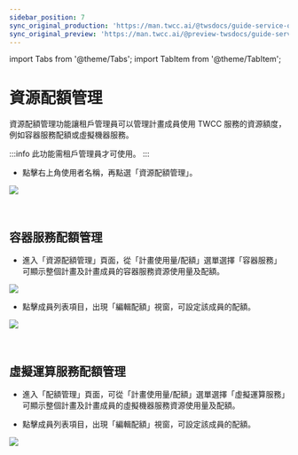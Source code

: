 ```yaml
---
sidebar_position: 7
sync_original_production: 'https://man.twcc.ai/@twsdocs/guide-service-quota-mngmnt-zh' 
sync_original_preview: 'https://man.twcc.ai/@preview-twsdocs/guide-service-quota-mngmnt-zh' 
---
```


import Tabs from '@theme/Tabs';
import TabItem from '@theme/TabItem';

# 資源配額管理

資源配額管理功能讓租戶管理員可以管理計畫成員使用 TWCC 服務的資源額度，例如容器服務配額或虛擬機器服務。

:::info
此功能需租戶管理員才可使用。
:::

* 點擊右上角使用者名稱，再點選「資源配額管理」。

![](https://cos.twcc.ai/SYS-MANUAL/uploads/upload_54d3bce515396613658e73c0fabd8875.png)

<br/>


## 容器服務配額管理

* 進入「資源配額管理」頁面，從「計畫使用量/配額」選單選擇「容器服務」可顯示整個計畫及計畫成員的容器服務資源使用量及配額。

![](https://cos.twcc.ai/SYS-MANUAL/uploads/upload_83e7e1971f75a4024718aaaff42d45bc.png)

* 點擊成員列表項目，出現「編輯配額」視窗，可設定該成員的配額。

![](https://cos.twcc.ai/SYS-MANUAL/uploads/upload_64452fe6c77644827a300d7c7fc49576.png)

<br/>


## 虛擬運算服務配額管理

* 進入「配額管理」頁面，可從「計畫使用量/配額」選單選擇「虛擬運算服務」可顯示整個計畫及計畫成員的虛擬機器服務資源使用量及配額。

* 點擊成員列表項目，出現「編輯配額」視窗，可設定該成員的配額。

![](https://cos.twcc.ai/SYS-MANUAL/uploads/upload_7440584eb3fa7f5d298f5fd6cbdd58e3.png)